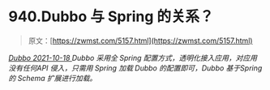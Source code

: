 <!--yml
category: 未分类
date: 0001-01-01 00:00:00
-->

# 940.Dubbo 与 Spring 的关系？

> 原文：[https://zwmst.com/5157.html](https://zwmst.com/5157.html)

   [ *Dubbo* ](https://zwmst.com/dubbo)*[ <time datetime="2021-10-19T01:11:05+08:00"> 2021-10-18 </time> ](https://zwmst.com/5157.html)  Dubbo 采用全 Spring 配置方式，透明化接入应用，对应用没有任何API 侵入，只需用 Spring 加载 Dubbo 的配置即可，Dubbo 基于Spring 的 Schema 扩展进行加载。*